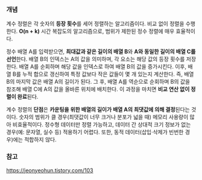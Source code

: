 <h3 id="개념">개념</h3>
<p>계수 정렬은 각 숫자의 <strong>등장 횟수</strong>를 세어 정렬하는 알고리즘이다.
비교 없이 정렬을 수행한다.
<strong>O(n + k)</strong> 시간 복잡도의 알고리즘으로, 범위가 제한된 정수 정렬에 매우 효율적이다. </p>
<p>정수 배열 A를 입력받으면, <strong>최대값과 같은 길이의 배열 B</strong>와 <strong>A와 동일한 길이의 배열 C를 선언</strong>한다.
배열 B의 인덱스는 A의 값을 의미하며, 각 요소는 해당 값의 등장 횟수를 저장한다.
배열 A를 순회하며 해당 값을 인덱스로 하여 배열 B의 값을 증가시킨다.
이후, 배열 B를 누적 합으로 갱신하여 특정 값보다 작은 값들이 몇 개 있는지 계산한다.
즉, 배열 B의 마지막 값은 배열 A의 길이가 된다.
그 후, 배열 A를 역순으로 순회하며 B의 값을 참조해 배열 C에 A의 값을 올바른 위치에 배치한다.
이 과정을 마치면 <strong>비교 연산 없이 정렬이 완료</strong>된다.</p>
<p>계수 정렬의 <strong>단점</strong>은 <strong>카운팅을 위한 배열의 길이가 배열 A의 최댓값에 의해 결정</strong>된다는 것이다.
숫자의 범위가 클 경우(최댓값이 너무 크거나 분포가 넓을 때) 메모리 사용량이 많아 비효율적이다.
정수형 데이터만 정렬 가능하고, 데이터 간 상대적 크기 정보가 없는 경우(예: 문자열, 실수 등) 적용하기 어렵다.
또한, 동적 데이터(삽입·삭제가 빈번한 경우)에는 적합하지 않다.</p>
<h3 id="참고">참고</h3>
<p><a href="https://jeonyeohun.tistory.com/103">https://jeonyeohun.tistory.com/103</a></p>